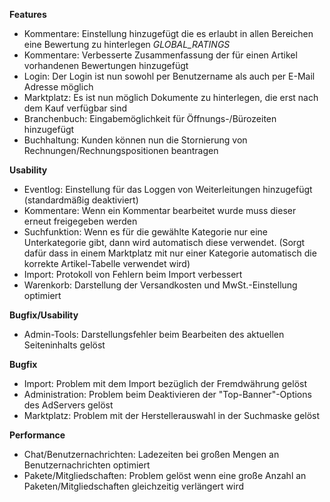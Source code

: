**Features**
*  Kommentare: Einstellung hinzugefügt die es erlaubt in allen Bereichen eine Bewertung zu hinterlegen *GLOBAL_RATINGS*
*  Kommentare: Verbesserte Zusammenfassung der für einen Artikel vorhandenen Bewertungen hinzugefügt
*  Login: Der Login ist nun sowohl per Benutzername als auch per E-Mail Adresse möglich
*  Marktplatz: Es ist nun möglich Dokumente zu hinterlegen, die erst nach dem Kauf verfügbar sind
*  Branchenbuch: Eingabemöglichkeit für Öffnungs-/Bürozeiten hinzugefügt
*  Buchhaltung: Kunden können nun die Stornierung von Rechnungen/Rechnungspositionen beantragen

**Usability**
*  Eventlog: Einstellung für das Loggen von Weiterleitungen hinzugefügt (standardmäßig deaktiviert)
*  Kommentare: Wenn ein Kommentar bearbeitet wurde muss dieser erneut freigegeben werden
*  Suchfunktion: Wenn es für die gewählte Kategorie nur eine Unterkategorie gibt, dann wird automatisch diese verwendet. (Sorgt dafür dass in einem Marktplatz mit nur einer Kategorie automatisch die korrekte Artikel-Tabelle verwendet wird)
*  Import: Protokoll von Fehlern beim Import verbessert
*  Warenkorb: Darstellung der Versandkosten und MwSt.-Einstellung optimiert

**Bugfix/Usability**
*  Admin-Tools: Darstellungsfehler beim Bearbeiten des aktuellen Seiteninhalts gelöst

**Bugfix**
*  Import: Problem mit dem Import bezüglich der Fremdwährung gelöst
*  Administration: Problem beim Deaktivieren der "Top-Banner"-Options des AdServers gelöst
*  Marktplatz: Problem mit der Herstellerauswahl in der Suchmaske gelöst

**Performance**
*  Chat/Benutzernachrichten: Ladezeiten bei großen Mengen an Benutzernachrichten optimiert
*  Pakete/Mitgliedschaften: Problem gelöst wenn eine große Anzahl an Paketen/Mitgliedschaften gleichzeitig verlängert wird
